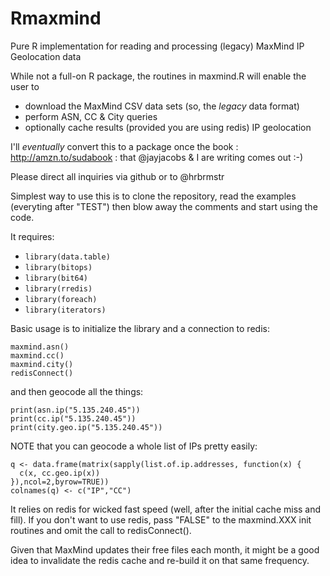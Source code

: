 Rmaxmind
========

Pure R implementation for reading and processing (legacy) MaxMind IP Geolocation data 


While not a full-on R package, the routines in maxmind.R will enable the user to

- download the MaxMind CSV data sets (so, the _legacy_ data format)
- perform ASN, CC & City queries
- optionally cache results (provided you are using redis) IP geolocation

I'll _eventually_ convert this to a package once the book : http://amzn.to/sudabook : that @jayjacobs & I are writing comes out :-)

Please direct all inquiries via github or to @hrbrmstr

Simplest way to use this is to clone the repository, read the examples (everyting after "TEST") then blow away the comments and start using the code.

It requires:

- <code>library(data.table)</code>
- <code>library(bitops)</code>
- <code>library(bit64)</code>
- <code>library(rredis)</code>
- <code>library(foreach)</code>
- <code>library(iterators)</code>

Basic usage is to initialize the library and a connection to redis:

    maxmind.asn()
    maxmind.cc()
    maxmind.city()
    redisConnect()
    
and then geocode all the things:

    print(asn.ip("5.135.240.45"))
    print(cc.ip("5.135.240.45"))
    print(city.geo.ip("5.135.240.45"))
    
NOTE that you can geocode a whole list of IPs pretty easily:

    q <- data.frame(matrix(sapply(list.of.ip.addresses, function(x) {
      c(x, cc.geo.ip(x))
    }),ncol=2,byrow=TRUE))
    colnames(q) <- c("IP","CC")
    
It relies on redis for wicked fast speed (well, after the initial cache miss and fill).
If you don't want to use redis, pass "FALSE" to the maxmind.XXX init routines and omit 
the call to redisConnect().

Given that MaxMind updates their free files each month, it might be a good idea to invalidate
the redis cache and re-build it on that same frequency.
